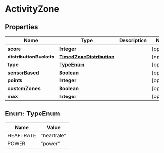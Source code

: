 # ActivityZone

## Properties
Name | Type | Description | Notes
------------ | ------------- | ------------- | -------------
**score** | **Integer** |  |  [optional]
**distributionBuckets** | [**TimedZoneDistribution**](TimedZoneDistribution.md) |  |  [optional]
**type** | [**TypeEnum**](#TypeEnum) |  |  [optional]
**sensorBased** | **Boolean** |  |  [optional]
**points** | **Integer** |  |  [optional]
**customZones** | **Boolean** |  |  [optional]
**max** | **Integer** |  |  [optional]

<a name="TypeEnum"></a>
## Enum: TypeEnum
Name | Value
---- | -----
HEARTRATE | &quot;heartrate&quot;
POWER | &quot;power&quot;
